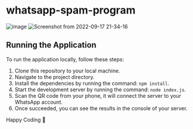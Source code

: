 # whatsapp-spam-program

![image](https://user-images.githubusercontent.com/72138429/190877155-f85d7312-d7ad-4b63-955b-90207694f682.png)
![Screenshot from 2022-09-17 21-34-16](https://user-images.githubusercontent.com/72138429/190877125-02cf91db-e5b3-4e7c-a450-b745fbe83126.png)

## Running the Application

To run the application locally, follow these steps:

1. Clone this repository to your local machine.
2. Navigate to the project directory.
3. Install the dependencies by running the command: `npm install`.
4. Start the development server by running the command: `node index.js`.
5. Scan the QR code from your phone, it will connect the server to your WhatsApp account.
6. Once succeeded, you can see the results in the console of your server.

Happy Coding 🙂

